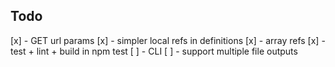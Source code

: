 ## Todo

[x] - GET url params 
[x] - simpler local refs in definitions
[x] - array refs
[x] - test + lint + build in npm test
[ ] - CLI
[ ] - support multiple file outputs